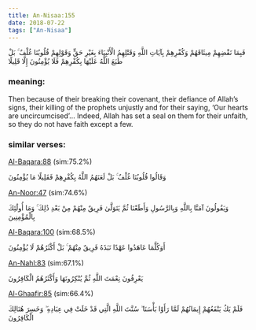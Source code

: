 ```yaml
---
title: An-Nisaa:155
date: 2018-07-22
tags: ["An-Nisaa"]
---
```

فَبِمَا نَقْضِهِمْ مِيثَاقَهُمْ وَكُفْرِهِمْ بِآيَاتِ اللَّهِ وَقَتْلِهِمُ الْأَنْبِيَاءَ بِغَيْرِ حَقٍّ وَقَوْلِهِمْ قُلُوبُنَا غُلْفٌ ۚ بَلْ طَبَعَ اللَّهُ عَلَيْهَا بِكُفْرِهِمْ فَلَا يُؤْمِنُونَ إِلَّا قَلِيلًا
### meaning: 
Then because of their breaking their covenant, their defiance of Allah’s signs, their killing of the prophets unjustly and for their saying, ‘Our hearts are uncircumcised’... Indeed, Allah has set a seal on them for their unfaith, so they do not have faith except a few.
### similar verses: 

[Al-Baqara:88](/2/88) (sim:75.2%)

وَقَالُوا قُلُوبُنَا غُلْفٌ ۚ بَلْ لَعَنَهُمُ اللَّهُ بِكُفْرِهِمْ فَقَلِيلًا مَا يُؤْمِنُونَ

[An-Noor:47](/24/47) (sim:74.6%)

وَيَقُولُونَ آمَنَّا بِاللَّهِ وَبِالرَّسُولِ وَأَطَعْنَا ثُمَّ يَتَوَلَّىٰ فَرِيقٌ مِنْهُمْ مِنْ بَعْدِ ذَٰلِكَ ۚ وَمَا أُولَٰئِكَ بِالْمُؤْمِنِينَ

[Al-Baqara:100](/2/100) (sim:68.5%)

أَوَكُلَّمَا عَاهَدُوا عَهْدًا نَبَذَهُ فَرِيقٌ مِنْهُمْ ۚ بَلْ أَكْثَرُهُمْ لَا يُؤْمِنُونَ

[An-Nahl:83](/16/83) (sim:67.1%)

يَعْرِفُونَ نِعْمَتَ اللَّهِ ثُمَّ يُنْكِرُونَهَا وَأَكْثَرُهُمُ الْكَافِرُونَ

[Al-Ghaafir:85](/40/85) (sim:66.4%)

فَلَمْ يَكُ يَنْفَعُهُمْ إِيمَانُهُمْ لَمَّا رَأَوْا بَأْسَنَا ۖ سُنَّتَ اللَّهِ الَّتِي قَدْ خَلَتْ فِي عِبَادِهِ ۖ وَخَسِرَ هُنَالِكَ الْكَافِرُونَ
